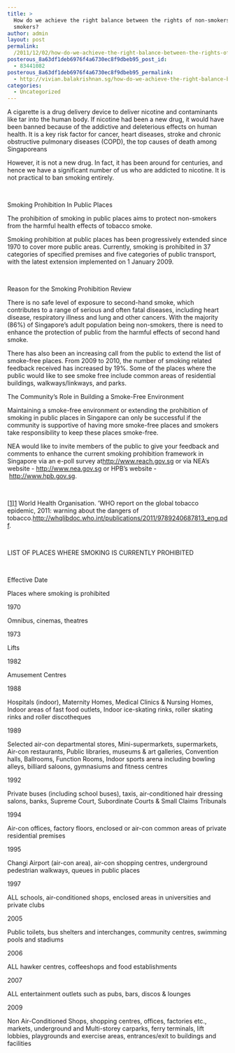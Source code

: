 ```yaml
---
title: >
  How do we achieve the right balance between the rights of non-smokers and
  smokers?
author: admin
layout: post
permalink:
  /2011/12/02/how-do-we-achieve-the-right-balance-between-the-rights-of-non-smokers-and-smokers/
posterous_8a63df1deb6976f4a6730ec8f9dbeb95_post_id:
  - 83441082
posterous_8a63df1deb6976f4a6730ec8f9dbeb95_permalink:
  - http://vivian.balakrishnan.sg/how-do-we-achieve-the-right-balance-between-t
categories:
  - Uncategorized
---
```

<p>A cigarette is a drug delivery device to deliver nicotine and contaminants like tar into the human body. If nicotine had been a new drug, it would have been banned because of the addictive and deleterious effects on human health. It is a key risk factor for cancer, heart diseases, stroke and chronic obstructive pulmonary diseases (COPD), the top causes of death among Singaporeans</p>

<p>However, it is not a new drug. In fact, it has been around for centuries, and hence we have a significant number of us who are addicted to nicotine. It is not practical to ban smoking entirely.</p>

<p> </p>

<p>Smoking Prohibition In Public Places</p>

<p>The prohibition of smoking in public places aims to protect non-smokers from the harmful health effects of tobacco smoke. </p>

<p>Smoking prohibition at public places has been progressively extended since 1970 to cover more public areas. Currently, smoking is prohibited in 37 categories of specified premises and five categories of public transport, with the latest extension implemented on 1 January 2009. </p>

<p> </p>

<p>Reason for the Smoking Prohibition Review</p>

<p>There is no safe level of exposure to second-hand smoke, which contributes to a range of serious and often fatal diseases, including heart disease, respiratory illness and lung and other cancers. With the majority (86%) of Singapore&#8217;s adult population being non-smokers, there is need to enhance the protection of public from the harmful effects of second hand smoke.</p>

<p>There has also been an increasing call from the public to extend the list of smoke-free places. From 2009 to 2010, the number of smoking related feedback received has increased by 19%. Some of the places where the public would like to see smoke free include common areas of residential buildings, walkways/linkways, and parks.</p>

<p>The Community&#8217;s Role in Building a Smoke-Free Environment</p>

<p>Maintaining a smoke-free environment or extending the prohibition of smoking in public places in Singapore can only be successful if the community is supportive of having more smoke-free places and smokers take responsibility to keep these places smoke-free.</p>

<p>NEA would like to invite members of the public to give your feedback and comments to enhance the current smoking prohibition framework in Singapore via an e-poll survey at<a href="http://www.reach.gov.sg">http://www.reach.gov.sg</a> or via NEA&#8217;s website - <a href="http://www.nea.gov.sg">http://www.nea.gov.sg</a> or HPB&#8217;s website - <a href="http://www.hpb.gov.sg">http://www.hpb.gov.sg</a>. </p>

<p> </p>

<p>[<a href="http://vivian.balakrishnan.sg/how-do-we-achieve-the-right-balance-between-t#_ftnref1">1</a>]<a href="http://vivian.balakrishnan.sg/how-do-we-achieve-the-right-balance-between-t#_ftnref1">1</a> World Health Organisation. &#8217;WHO report on the global tobacco epidemic, 2011: warning about the dangers of tobacco.<a href="http://whqlibdoc.who.int/publications/2011/9789240687813_eng.pdf">http://whqlibdoc.who.int/publications/2011/9789240687813_eng.pdf</a>.  </p>

<p> </p>

<p>LIST OF PLACES WHERE SMOKING IS CURRENTLY PROHIBITED</p>

<p> </p>

<p>Effective Date</p>

<p>Places where smoking is prohibited</p>

<p>1970</p>

<p>Omnibus, cinemas, theatres</p>

<p>1973</p>

<p>Lifts</p>

<p>1982</p>

<p>Amusement Centres</p>

<p>1988</p>

<p>Hospitals (indoor), Maternity Homes, Medical Clinics &amp; Nursing Homes, Indoor areas of fast food outlets, Indoor ice-skating rinks, roller skating rinks and roller discotheques</p>

<p>1989</p>

<p>Selected air-con departmental stores, Mini-supermarkets, supermarkets, Air-con restaurants, Public libraries, museums &amp; art galleries, Convention halls, Ballrooms, Function Rooms, Indoor sports arena including bowling alleys, billiard saloons, gymnasiums and fitness centres</p>

<p>1992</p>

<p>Private buses (including school buses), taxis, air-conditioned hair dressing salons, banks, Supreme Court, Subordinate Courts &amp; Small Claims Tribunals</p>

<p>1994</p>

<p>Air-con offices, factory floors, enclosed or air-con common areas of private residential premises</p>

<p>1995</p>

<p>Changi Airport (air-con area), air-con shopping centres, underground pedestrian walkways, queues in public places</p>

<p>1997</p>

<p>ALL schools, air-conditioned shops, enclosed areas in universities and private clubs</p>

<p>2005</p>

<p>Public toilets, bus shelters and interchanges, community centres, swimming pools and stadiums</p>

<p>2006</p>

<p>ALL hawker centres, coffeeshops and food establishments</p>

<p>2007</p>

<p>ALL entertainment outlets such as pubs, bars, discos &amp; lounges</p>

<p>2009</p>

<p>Non Air-Conditioned Shops, shopping centres, offices, factories etc., markets, underground and Multi-storey carparks, ferry terminals, lift lobbies, playgrounds and exercise areas, entrances/exit to buildings and facilities</p>
